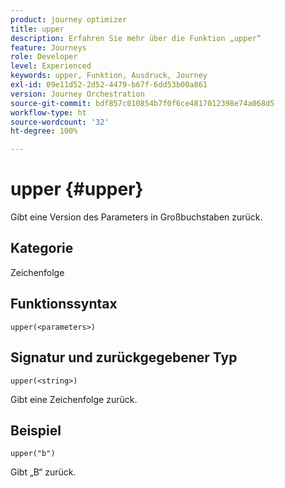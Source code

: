 ```yaml
---
product: journey optimizer
title: upper
description: Erfahren Sie mehr über die Funktion „upper“
feature: Journeys
role: Developer
level: Experienced
keywords: upper, Funktion, Ausdruck, Journey
exl-id: 09e11d52-2d52-4479-b67f-6dd53b00a861
version: Journey Orchestration
source-git-commit: bdf857c010854b7f0f6ce4817012398e74a068d5
workflow-type: ht
source-wordcount: '32'
ht-degree: 100%

---
```


# upper {#upper}

Gibt eine Version des Parameters in Großbuchstaben zurück.

## Kategorie

Zeichenfolge

## Funktionssyntax

`upper(<parameters>)`

## Signatur und zurückgegebener Typ

`upper(<string>)`

Gibt eine Zeichenfolge zurück.

## Beispiel

`upper("b")`

Gibt „B“ zurück.
